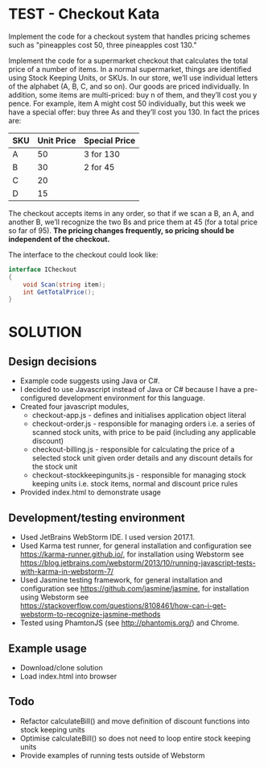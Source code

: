 # TEST - Checkout Kata

Implement the code for a checkout system that handles pricing schemes such as "pineapples cost 50, three pineapples cost 130."

Implement the code for a supermarket checkout that calculates the total price of a number of items. In a normal supermarket, things are identified using Stock Keeping Units, or SKUs. In our store, we’ll use individual letters of the alphabet (A, B, C, and so on). Our goods are priced individually. In addition, some items are multi-priced: buy n of them, and they’ll cost you y pence. For example, item A might cost 50 individually, but this week we have a special offer: buy three As and they’ll cost you 130. In fact the prices are:

| SKU  | Unit Price | Special Price |
| ---- | ---------- | ------------- |
| A    | 50         | 3 for 130     |
| B    | 30         | 2 for 45      |
| C    | 20         |               |
| D    | 15         |               |

The checkout accepts items in any order, so that if we scan a B, an A, and another B, we’ll recognize the two Bs and price them at 45 (for a total price so far of 95). **The pricing changes frequently, so pricing should be independent of the checkout.**

The interface to the checkout could look like:

```cs
interface ICheckout
{
    void Scan(string item);
    int GetTotalPrice();
}
```

# SOLUTION
## Design decisions
* Example code suggests using Java or C#.
* I decided to use Javascript instead of Java or C# because I have a pre-configured development environment for this language.
* Created four javascript modules,
  * checkout-app.js - defines and initialises application object literal
  * checkout-order.js - responsible for managing orders i.e. a series of scanned stock units, with price to be paid (including any applicable discount)
  * checkout-billing.js - responsible for calculating the price of a selected stock unit given order details and any discount details for the stock unit
  * checkout-stockkeepingunits.js - responsible for managing stock keeping units i.e. stock items, normal and discount price rules
* Provided index.html to demonstrate usage
## Development/testing environment
* Used JetBrains WebStorm IDE. I used version 2017.1.
* Used Karma test runner, for general installation and configuration see https://karma-runner.github.io/, for installation using Webstorm see https://blog.jetbrains.com/webstorm/2013/10/running-javascript-tests-with-karma-in-webstorm-7/
* Used Jasmine testing framework, for general installation and configuration see https://github.com/jasmine/jasmine, for installation using Webstorm see https://stackoverflow.com/questions/8108461/how-can-i-get-webstorm-to-recognize-jasmine-methods
* Tested using PhamtonJS (see http://phantomjs.org/) and Chrome.
## Example usage
* Download/clone solution
* Load index.html into browser
## Todo
* Refactor calculateBill() and move definition of discount functions into stock keeping units
* Optimise calculateBill() so does not need to loop entire stock keeping units
* Provide examples of running tests outside of Webstorm